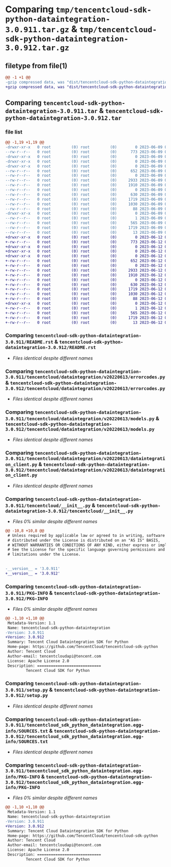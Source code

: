 # Comparing `tmp/tencentcloud-sdk-python-dataintegration-3.0.911.tar.gz` & `tmp/tencentcloud-sdk-python-dataintegration-3.0.912.tar.gz`

## filetype from file(1)

```diff
@@ -1 +1 @@
-gzip compressed data, was "dist/tencentcloud-sdk-python-dataintegration-3.0.911.tar", last modified: Fri Jun  9 02:17:20 2023, max compression
+gzip compressed data, was "dist/tencentcloud-sdk-python-dataintegration-3.0.912.tar", last modified: Mon Jun 12 03:01:35 2023, max compression
```

## Comparing `tencentcloud-sdk-python-dataintegration-3.0.911.tar` & `tencentcloud-sdk-python-dataintegration-3.0.912.tar`

### file list

```diff
@@ -1,19 +1,19 @@
-drwxr-xr-x   0 root         (0) root         (0)        0 2023-06-09 02:17:20.000000 tencentcloud-sdk-python-dataintegration-3.0.911/
--rw-r--r--   0 root         (0) root         (0)      773 2023-06-09 02:17:20.000000 tencentcloud-sdk-python-dataintegration-3.0.911/README.rst
-drwxr-xr-x   0 root         (0) root         (0)        0 2023-06-09 02:17:20.000000 tencentcloud-sdk-python-dataintegration-3.0.911/tencentcloud/
-drwxr-xr-x   0 root         (0) root         (0)        0 2023-06-09 02:17:20.000000 tencentcloud-sdk-python-dataintegration-3.0.911/tencentcloud/dataintegration/
-drwxr-xr-x   0 root         (0) root         (0)        0 2023-06-09 02:17:20.000000 tencentcloud-sdk-python-dataintegration-3.0.911/tencentcloud/dataintegration/v20220613/
--rw-r--r--   0 root         (0) root         (0)      652 2023-06-09 02:17:20.000000 tencentcloud-sdk-python-dataintegration-3.0.911/tencentcloud/dataintegration/v20220613/errorcodes.py
--rw-r--r--   0 root         (0) root         (0)        0 2023-06-09 02:17:20.000000 tencentcloud-sdk-python-dataintegration-3.0.911/tencentcloud/dataintegration/v20220613/__init__.py
--rw-r--r--   0 root         (0) root         (0)     2933 2023-06-09 02:17:20.000000 tencentcloud-sdk-python-dataintegration-3.0.911/tencentcloud/dataintegration/v20220613/models.py
--rw-r--r--   0 root         (0) root         (0)     1910 2023-06-09 02:17:20.000000 tencentcloud-sdk-python-dataintegration-3.0.911/tencentcloud/dataintegration/v20220613/dataintegration_client.py
--rw-r--r--   0 root         (0) root         (0)        0 2023-06-09 02:17:20.000000 tencentcloud-sdk-python-dataintegration-3.0.911/tencentcloud/dataintegration/__init__.py
--rw-r--r--   0 root         (0) root         (0)      630 2023-06-09 02:17:20.000000 tencentcloud-sdk-python-dataintegration-3.0.911/tencentcloud/__init__.py
--rw-r--r--   0 root         (0) root         (0)     1719 2023-06-09 02:17:20.000000 tencentcloud-sdk-python-dataintegration-3.0.911/PKG-INFO
--rw-r--r--   0 root         (0) root         (0)     1030 2023-06-09 02:17:20.000000 tencentcloud-sdk-python-dataintegration-3.0.911/setup.py
--rw-r--r--   0 root         (0) root         (0)       88 2023-06-09 02:17:20.000000 tencentcloud-sdk-python-dataintegration-3.0.911/setup.cfg
-drwxr-xr-x   0 root         (0) root         (0)        0 2023-06-09 02:17:20.000000 tencentcloud-sdk-python-dataintegration-3.0.911/tencentcloud_sdk_python_dataintegration.egg-info/
--rw-r--r--   0 root         (0) root         (0)        1 2023-06-09 02:17:20.000000 tencentcloud-sdk-python-dataintegration-3.0.911/tencentcloud_sdk_python_dataintegration.egg-info/dependency_links.txt
--rw-r--r--   0 root         (0) root         (0)      565 2023-06-09 02:17:20.000000 tencentcloud-sdk-python-dataintegration-3.0.911/tencentcloud_sdk_python_dataintegration.egg-info/SOURCES.txt
--rw-r--r--   0 root         (0) root         (0)     1719 2023-06-09 02:17:20.000000 tencentcloud-sdk-python-dataintegration-3.0.911/tencentcloud_sdk_python_dataintegration.egg-info/PKG-INFO
--rw-r--r--   0 root         (0) root         (0)       13 2023-06-09 02:17:20.000000 tencentcloud-sdk-python-dataintegration-3.0.911/tencentcloud_sdk_python_dataintegration.egg-info/top_level.txt
+drwxr-xr-x   0 root         (0) root         (0)        0 2023-06-12 03:01:35.000000 tencentcloud-sdk-python-dataintegration-3.0.912/
+-rw-r--r--   0 root         (0) root         (0)      773 2023-06-12 03:01:35.000000 tencentcloud-sdk-python-dataintegration-3.0.912/README.rst
+drwxr-xr-x   0 root         (0) root         (0)        0 2023-06-12 03:01:35.000000 tencentcloud-sdk-python-dataintegration-3.0.912/tencentcloud/
+drwxr-xr-x   0 root         (0) root         (0)        0 2023-06-12 03:01:35.000000 tencentcloud-sdk-python-dataintegration-3.0.912/tencentcloud/dataintegration/
+drwxr-xr-x   0 root         (0) root         (0)        0 2023-06-12 03:01:35.000000 tencentcloud-sdk-python-dataintegration-3.0.912/tencentcloud/dataintegration/v20220613/
+-rw-r--r--   0 root         (0) root         (0)      652 2023-06-12 03:01:35.000000 tencentcloud-sdk-python-dataintegration-3.0.912/tencentcloud/dataintegration/v20220613/errorcodes.py
+-rw-r--r--   0 root         (0) root         (0)        0 2023-06-12 03:01:35.000000 tencentcloud-sdk-python-dataintegration-3.0.912/tencentcloud/dataintegration/v20220613/__init__.py
+-rw-r--r--   0 root         (0) root         (0)     2933 2023-06-12 03:01:35.000000 tencentcloud-sdk-python-dataintegration-3.0.912/tencentcloud/dataintegration/v20220613/models.py
+-rw-r--r--   0 root         (0) root         (0)     1910 2023-06-12 03:01:35.000000 tencentcloud-sdk-python-dataintegration-3.0.912/tencentcloud/dataintegration/v20220613/dataintegration_client.py
+-rw-r--r--   0 root         (0) root         (0)        0 2023-06-12 03:01:35.000000 tencentcloud-sdk-python-dataintegration-3.0.912/tencentcloud/dataintegration/__init__.py
+-rw-r--r--   0 root         (0) root         (0)      630 2023-06-12 03:01:35.000000 tencentcloud-sdk-python-dataintegration-3.0.912/tencentcloud/__init__.py
+-rw-r--r--   0 root         (0) root         (0)     1719 2023-06-12 03:01:35.000000 tencentcloud-sdk-python-dataintegration-3.0.912/PKG-INFO
+-rw-r--r--   0 root         (0) root         (0)     1030 2023-06-12 03:01:35.000000 tencentcloud-sdk-python-dataintegration-3.0.912/setup.py
+-rw-r--r--   0 root         (0) root         (0)       88 2023-06-12 03:01:35.000000 tencentcloud-sdk-python-dataintegration-3.0.912/setup.cfg
+drwxr-xr-x   0 root         (0) root         (0)        0 2023-06-12 03:01:35.000000 tencentcloud-sdk-python-dataintegration-3.0.912/tencentcloud_sdk_python_dataintegration.egg-info/
+-rw-r--r--   0 root         (0) root         (0)        1 2023-06-12 03:01:35.000000 tencentcloud-sdk-python-dataintegration-3.0.912/tencentcloud_sdk_python_dataintegration.egg-info/dependency_links.txt
+-rw-r--r--   0 root         (0) root         (0)      565 2023-06-12 03:01:35.000000 tencentcloud-sdk-python-dataintegration-3.0.912/tencentcloud_sdk_python_dataintegration.egg-info/SOURCES.txt
+-rw-r--r--   0 root         (0) root         (0)     1719 2023-06-12 03:01:35.000000 tencentcloud-sdk-python-dataintegration-3.0.912/tencentcloud_sdk_python_dataintegration.egg-info/PKG-INFO
+-rw-r--r--   0 root         (0) root         (0)       13 2023-06-12 03:01:35.000000 tencentcloud-sdk-python-dataintegration-3.0.912/tencentcloud_sdk_python_dataintegration.egg-info/top_level.txt
```

### Comparing `tencentcloud-sdk-python-dataintegration-3.0.911/README.rst` & `tencentcloud-sdk-python-dataintegration-3.0.912/README.rst`

 * *Files identical despite different names*

### Comparing `tencentcloud-sdk-python-dataintegration-3.0.911/tencentcloud/dataintegration/v20220613/errorcodes.py` & `tencentcloud-sdk-python-dataintegration-3.0.912/tencentcloud/dataintegration/v20220613/errorcodes.py`

 * *Files identical despite different names*

### Comparing `tencentcloud-sdk-python-dataintegration-3.0.911/tencentcloud/dataintegration/v20220613/models.py` & `tencentcloud-sdk-python-dataintegration-3.0.912/tencentcloud/dataintegration/v20220613/models.py`

 * *Files identical despite different names*

### Comparing `tencentcloud-sdk-python-dataintegration-3.0.911/tencentcloud/dataintegration/v20220613/dataintegration_client.py` & `tencentcloud-sdk-python-dataintegration-3.0.912/tencentcloud/dataintegration/v20220613/dataintegration_client.py`

 * *Files identical despite different names*

### Comparing `tencentcloud-sdk-python-dataintegration-3.0.911/tencentcloud/__init__.py` & `tencentcloud-sdk-python-dataintegration-3.0.912/tencentcloud/__init__.py`

 * *Files 0% similar despite different names*

```diff
@@ -10,8 +10,8 @@
 # Unless required by applicable law or agreed to in writing, software
 # distributed under the License is distributed on an "AS IS" BASIS,
 # WITHOUT WARRANTIES OR CONDITIONS OF ANY KIND, either express or implied.
 # See the License for the specific language governing permissions and
 # limitations under the License.
 
 
-__version__ = '3.0.911'
+__version__ = '3.0.912'
```

### Comparing `tencentcloud-sdk-python-dataintegration-3.0.911/PKG-INFO` & `tencentcloud-sdk-python-dataintegration-3.0.912/PKG-INFO`

 * *Files 0% similar despite different names*

```diff
@@ -1,10 +1,10 @@
 Metadata-Version: 1.1
 Name: tencentcloud-sdk-python-dataintegration
-Version: 3.0.911
+Version: 3.0.912
 Summary: Tencent Cloud Dataintegration SDK for Python
 Home-page: https://github.com/TencentCloud/tencentcloud-sdk-python
 Author: Tencent Cloud
 Author-email: tencentcloudapi@tencent.com
 License: Apache License 2.0
 Description: ============================
         Tencent Cloud SDK for Python
```

### Comparing `tencentcloud-sdk-python-dataintegration-3.0.911/setup.py` & `tencentcloud-sdk-python-dataintegration-3.0.912/setup.py`

 * *Files identical despite different names*

### Comparing `tencentcloud-sdk-python-dataintegration-3.0.911/tencentcloud_sdk_python_dataintegration.egg-info/SOURCES.txt` & `tencentcloud-sdk-python-dataintegration-3.0.912/tencentcloud_sdk_python_dataintegration.egg-info/SOURCES.txt`

 * *Files identical despite different names*

### Comparing `tencentcloud-sdk-python-dataintegration-3.0.911/tencentcloud_sdk_python_dataintegration.egg-info/PKG-INFO` & `tencentcloud-sdk-python-dataintegration-3.0.912/tencentcloud_sdk_python_dataintegration.egg-info/PKG-INFO`

 * *Files 0% similar despite different names*

```diff
@@ -1,10 +1,10 @@
 Metadata-Version: 1.1
 Name: tencentcloud-sdk-python-dataintegration
-Version: 3.0.911
+Version: 3.0.912
 Summary: Tencent Cloud Dataintegration SDK for Python
 Home-page: https://github.com/TencentCloud/tencentcloud-sdk-python
 Author: Tencent Cloud
 Author-email: tencentcloudapi@tencent.com
 License: Apache License 2.0
 Description: ============================
         Tencent Cloud SDK for Python
```

